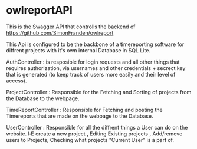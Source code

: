 # owlreportAPI

This is the Swagger API that controlls the backend of https://github.com/SimonFranden/owlreport

This Api is configured to be the backbone of a timereporting software for diffrent projects with it's own internal Database in SQL Lite.

AuthController : is resposible for login requests and all other things that requires authorization,
via usernames and other credentials + secrect key that is generated (to keep track of users more easily and their level of access).

ProjectController : Responsible for the Fetching and Sorting of projects from the Database to the webpage.

TimeReportController : Responsible for Fetching and posting the Timereports that are made on the webpage to the Database.

UserController : Responsible for all the diffrent things a User can do on the website.
I:E create a new project , Editing Existing projects , Add/remove users to Projects, Checking what projects "Current User" is a part of.
